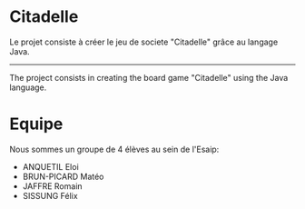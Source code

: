 # Citadelle

Le projet consiste à créer le jeu de societe "Citadelle" grâce au langage Java.

---

The project consists in creating the board game "Citadelle" using the Java language.

# Equipe

Nous sommes un groupe de 4 élèves au sein de l'Esaip:

- ANQUETIL Eloi
- BRUN-PICARD Matéo
- JAFFRE Romain
- SISSUNG Félix
